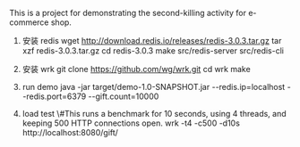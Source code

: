 This is a project for demonstrating the second-killing activity for e-commerce shop.


1. 安装 redis
 wget http://download.redis.io/releases/redis-3.0.3.tar.gz
 tar xzf redis-3.0.3.tar.gz
 cd redis-3.0.3
 make
 src/redis-server
 src/redis-cli
 
2. 安装 wrk
 git clone https://github.com/wg/wrk.git
 cd wrk
 make
 
 
3. run demo
java -jar target/demo-1.0-SNAPSHOT.jar --redis.ip=localhost --redis.port=6379 --gift.count=10000
 
4. load test 
\\#This runs a benchmark for 10 seconds, using 4 threads, and keeping 500 HTTP connections open.
wrk -t4 -c500 -d10s http://localhost:8080/gift/
